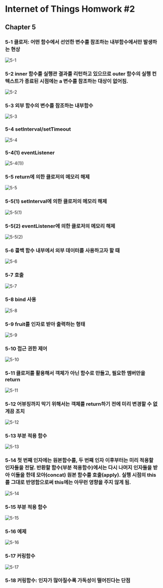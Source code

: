 # Internet of Things Homwork #2
## Chapter 5

### 5-1 클로저: 어떤 함수에서 선언한 변수를 참조하는 내부함수에서만 발생하는 현상
![5-1](./image/5-1.PNG)

### 5-2 inner 함수를 실행관 결과를 리턴하고 있으므로 outer 함수의 실행 컨텍스트가 종료된 시점에는 a 변수를 참조하는 대상이 없어짐.
![5-2](./image/5-2.PNG)

### 5-3 외부 함수의 변수를 참조하는 내부함수
![5-3](./image/5-3.PNG)

### 5-4 setInterval/setTimeout
![5-4](./image/5-4.PNG)

### 5-4(1) eventListener
![5-4(1))](./image/5-4(1).PNG)

### 5-5 return에 의한 클로저의 메모리 해제
![5-5](./image/5-5.PNG)

### 5-5(1) setInterval에 의한 클로저의 메모리 해제
![5-5(1)](./image/5-5(1).PNG)

### 5-5(2) eventListener에 의한 클로저의 메모리 해제
![5-5(2)](./image/5-5(2).PNG)

### 5-6 콜백 함수 내부에서 외부 데이터를 사용하고자 할 때
![5-6](./image/5-6.PNG)

### 5-7 호출
![5-7](./image/5-7.PNG)

### 5-8 bind 사용
![5-8](./image/5-8.PNG)

### 5-9 fruit를 인자로 받아 출력하는 형태
![5-9](./image/5-9.PNG)

### 5-10 접근 권한 제어
![5-10](./image/5-10.PNG)

### 5-11 클로저를 활용해서 객체가 아닌 함수로 만들고, 필요한 멤버만을 return
![5-11](./image/5-11.PNG)

### 5-12 어뷰징까지 막기 위해서는 객체를 return하기 전에 미리 변경할 수 없게끔 조치
![5-12](./image/5-12.PNG)

### 5-13 부분 적용 함수
![5-13](./image/5-13.PNG)

### 5-14 첫 번째 인자에는 원본함수를, 두 번째 인자 이후부터는 미리 적용할 인자들을 전달. 반환할 함수(부분 적용함수)에서는 다시 나머지 인자들을 받아 이들을 한데 모아(concat) 원본 함수를 호출(apply). 실행 시점의 this를 그대로 반영함으로써 this에는 아무런 영향을 주지 않게 됨.
![5-14](./image/5-14.PNG)

### 5-15 부분 적용 함수
![5-15](./image/5-15.PNG)

### 5-16 예제
![5-16](./image/5-16.PNG)

### 5-17 커링함수
![5-17](./image/5-17.PNG)

### 5-18 커링함수: 인자가 많아질수록 가독성이 떨어진다는 단점
